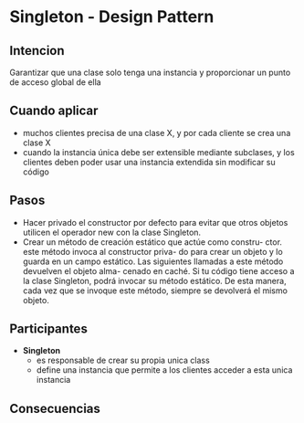 # Singleton - Design Pattern
## Intencion
Garantizar que una clase solo tenga una instancia y proporcionar un punto de acceso global de ella
## Cuando aplicar
* muchos clientes precisa de una clase X,  y por cada cliente se crea una clase X
* cuando la instancia única debe ser extensible mediante subclases, y los clientes deben poder usar una instancia extendida sin modificar su código
## Pasos
* Hacer privado el constructor por defecto para evitar que otros
  objetos utilicen el operador new con la clase Singleton.
* Crear un método de creación estático que actúe como constru-
  ctor. este método invoca al constructor priva-
  do para crear un objeto y lo guarda en un campo estático. Las
  siguientes llamadas a este método devuelven el objeto alma-
  cenado en caché.
  Si tu código tiene acceso a la clase Singleton, podrá invocar su
  método estático. De esta manera, cada vez que se invoque este
  método, siempre se devolverá el mismo objeto.
## Participantes
* **Singleton**
  * es responsable de crear su propia unica class
  * define una instancia que permite a los clientes acceder a esta unica instancia
## Consecuencias